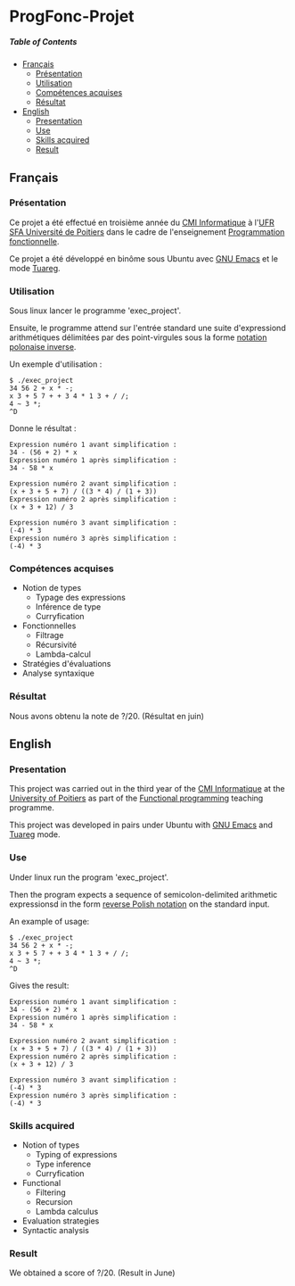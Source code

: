 # ProgFonc-Projet

##### Table of Contents
* [Français](#fr)
  * [Présentation](#fr_pr)
  * [Utilisation](#fr_ut)
  * [Compétences acquises](#fr_cp)
  * [Résultat](#fr_rs)
* [English](#en)
  * [Presentation](#en_pr)
  * [Use](#en_u)
  * [Skills acquired](#en_sk)
  * [Result](#en_rs)

<a name="fr"/>

## Français

<a name="fr_pr"/>

### Présentation

Ce projet a été effectué en troisième année du [CMI Informatique](http://formations.univ-poitiers.fr/fr/index/autre-diplome-niveau-master-AM/autre-diplome-niveau-master-AM/cmi-informatique-JD2XQGVY.html) à l'[UFR SFA Université de Poitiers](https://sfa.univ-poitiers.fr/) dans le cadre de l'enseignement [Programmation fonctionnelle](http://formations.univ-poitiers.fr/fr/index/autre-diplome-niveau-master-AM/autre-diplome-niveau-master-AM/cmi-informatique-JD2XQGVY/specialite-s6-K5C7D86V/programmation-fonctionnelle-et-theorie-des-langages-JB1YIY7Z/programmation-fonctionnelle-JBID7FWA.html).

Ce projet a été développé en binôme sous Ubuntu avec [GNU Emacs](https://www.gnu.org/software/emacs/) et le mode [Tuareg](https://github.com/ocaml/tuareg).

<a name="fr_ut"/>

### Utilisation

Sous linux lancer le programme 'exec_project'.

Ensuite, le programme attend sur l'entrée standard une suite d'expressiond arithmétiques délimitées par des point-virgules sous la forme [notation polonaise inverse](https://fr.wikipedia.org/wiki/Notation_polonaise_inverse).

Un exemple d'utilisation :

```shell
$ ./exec_project
34 56 2 + x * -;                                      
x 3 + 5 7 + + 3 4 * 1 3 + / /;
4 ~ 3 *;
^D
```

Donne le résultat :

```
Expression numéro 1 avant simplification :
34 - (56 + 2) * x
Expression numéro 1 après simplification :
34 - 58 * x

Expression numéro 2 avant simplification :
(x + 3 + 5 + 7) / ((3 * 4) / (1 + 3))
Expression numéro 2 après simplification :
(x + 3 + 12) / 3

Expression numéro 3 avant simplification :
(-4) * 3
Expression numéro 3 après simplification :
(-4) * 3
```

<a name="fr_cp"/>

### Compétences acquises

* Notion de types
  * Typage des expressions
  * Inférence de type
  * Curryfication
* Fonctionnelles
  * Filtrage
  * Récursivité
  * Lambda-calcul
* Stratégies d'évaluations
* Analyse syntaxique

<a name="fr_rs"/>

### Résultat

Nous avons obtenu la note de ?/20. (Résultat en juin)

<a name="en"/>

## English

<a name="en_pr"/>

### Presentation

This project was carried out in the third year of the [CMI Informatique](http://formations.univ-poitiers.fr/fr/index/autre-diplome-niveau-master-AM/autre-diplome-niveau-master-AM/cmi-informatique-JD2XQGVY.html) at the [University of Poitiers](https://www.univ-poitiers.fr/en/) as part of the [Functional programming](http://formations.univ-poitiers.fr/fr/index/autre-diplome-niveau-master-AM/autre-diplome-niveau-master-AM/cmi-informatique-JD2XQGVY/specialite-s6-K5C7D86V/programmation-fonctionnelle-et-theorie-des-langages-JB1YIY7Z/programmation-fonctionnelle-JBID7FWA.html) teaching programme.

This project was developed in pairs under Ubuntu with [GNU Emacs](https://www.gnu.org/software/emacs/) and [Tuareg](https://github.com/ocaml/tuareg) mode.

<a name="en_u"/>

### Use

Under linux run the program 'exec_project'.

Then the program expects a sequence of semicolon-delimited arithmetic expressionsd in the form [reverse Polish notation](https://en.wikipedia.org/wiki/Reverse_Polish_notation) on the standard input.

An example of usage:

```shell
$ ./exec_project
34 56 2 + x * -;                                      
x 3 + 5 7 + + 3 4 * 1 3 + / /;
4 ~ 3 *;
^D
```

Gives the result:

```
Expression numéro 1 avant simplification :
34 - (56 + 2) * x
Expression numéro 1 après simplification :
34 - 58 * x

Expression numéro 2 avant simplification :
(x + 3 + 5 + 7) / ((3 * 4) / (1 + 3))
Expression numéro 2 après simplification :
(x + 3 + 12) / 3

Expression numéro 3 avant simplification :
(-4) * 3
Expression numéro 3 après simplification :
(-4) * 3
```

<a name="en_sk"/>

### Skills acquired

* Notion of types
  * Typing of expressions
  * Type inference
  * Curryfication
* Functional
  * Filtering
  * Recursion
  * Lambda calculus
* Evaluation strategies
* Syntactic analysis
  
<a name="en_rs"/>

### Result

We obtained a score of ?/20. (Result in June)
